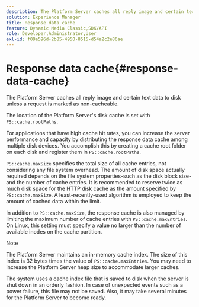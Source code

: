 ```yaml
---
description: The Platform Server caches all reply image and certain text data to disk unless a request is marked as non-cacheable.
solution: Experience Manager
title: Response data cache
feature: Dynamic Media Classic,SDK/API
role: Developer,Administrator,User
exl-id: f09e596d-2b85-4950-8515-d54a2c2e86ae
---
```

# Response data cache{#response-data-cache}

The Platform Server caches all reply image and certain text data to disk unless a request is marked as non-cacheable.

The location of the Platform Server's disk cache is set with `PS::cache.rootPaths`.

For applications that have high cache hit rates, you can increase the server performance and capacity by distributing the response data cache among multiple disk devices. You accomplish this by creating a cache root folder on each disk and register them in `PS::cache.rootPaths`.

`PS::cache.maxSize` specifies the total size of all cache entries, not considering any file system overhead. The amount of disk space actually required depends on the file system properties-such as the disk block size-and the number of cache entries. It is recommended to reserve twice as much disk space for the HTTP disk cache as the amount specified by `PS::cache.maxSize`. A least-recently-used algorithm is employed to keep the amount of cached data within the limit.

In addition to `PS::cache.maxSize`, the response cache is also managed by limiting the maximum number of cache entries with `PS::cache.maxEntries`. On Linux, this setting must specify a value no larger than the number of available inodes on the cache partition.

>[!NOTE]
>
>The Platform Server maintains an in-memory cache index. The size of this index is 32 bytes times the value of `PS::cache.maxEntries`. You may need to increase the Platform Server heap size to accommodate larger caches.

The system uses a cache index file that is saved to disk when the server is shut down in an orderly fashion. In case of unexpected events such as a power failure, this file may not be saved. Also, it may take several minutes for the Platform Server to become ready.
